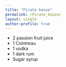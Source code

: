 ```yaml
---
title: "Pirate booze"
permalink: /Pirate_booze/
layout: single
author-profile: true
---
```


- 2 passion fruit juice
- 1 Cointreau
- 1 vodka 
- 1 dark rum 
- Sugar syrup 
